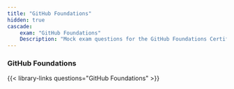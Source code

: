 ```yaml
---
title: "GitHub Foundations"
hidden: true
cascade:
    exam: "GitHub Foundations"
    Description: "Mock exam questions for the GitHub Foundations Certification Exam."
---
```


### GitHub Foundations

{{< library-links questions="GitHub Foundations" >}}
